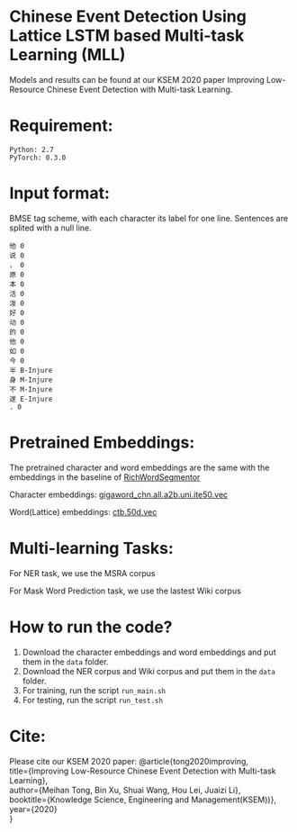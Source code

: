 Chinese Event Detection Using Lattice LSTM based Multi-task Learning (MLL)
====

Models and results can be found at our KSEM 2020 paper Improving Low-Resource Chinese Event Detection with Multi-task Learning. 

Requirement:
======
	Python: 2.7   
	PyTorch: 0.3.0 

Input format:
======
BMSE tag scheme, with each character its label for one line. Sentences are splited with a null line.

	他 0
	说 0
	， 0
	原 0
	本 0
	活 0
	泼 0
	好 0
	动 0
	的 0
	他 0
	如 0
	今 0
	半 B-Injure
	身 M-Injure
	不 M-Injure
	遂 E-Injure
	. 0


Pretrained Embeddings:
====
The pretrained character and word embeddings are the same with the embeddings in the baseline of [RichWordSegmentor](https://github.com/jiesutd/RichWordSegmentor)

Character embeddings: [gigaword_chn.all.a2b.uni.ite50.vec](https://pan.baidu.com/s/1pLO6T9D)

Word(Lattice) embeddings: [ctb.50d.vec](https://pan.baidu.com/s/1pLO6T9D)

Multi-learning Tasks:
====
For NER task, we use the MSRA corpus

For Mask Word Prediction task, we use the lastest Wiki corpus

How to run the code?
====
1. Download the character embeddings and word embeddings and put them in the `data` folder.
2. Download the NER corpus and Wiki corpus and put them in the `data` folder.
3. For training, run the script `run_main.sh`
4. For testing, run the script `run_test.sh`


Cite: 
========
Please cite our KSEM 2020 paper:
    @article{tong2020improving,  
     title={Improving Low-Resource Chinese Event Detection with Multi-task Learning},  
     author={Meihan Tong, Bin Xu, Shuai Wang, Hou Lei, Juaizi Li},  
     booktitle={Knowledge Science, Engineering and Management(KSEM))},
     year={2020}  
    }
